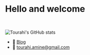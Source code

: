 <br>

<h1 align="left">Hello and welcome</h1>

<br>

![Tourahi's GitHub stats](https://github-readme-stats.vercel.app/api?username=Tourahi&show_icons=true&theme=dark)

-  📕 [Blog](https://marodungeon.neocities.org)
-  📧 tourahi.amine@gmail.com

